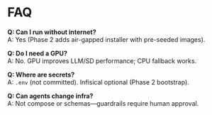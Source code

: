 # FAQ

**Q: Can I run without internet?**  
A: Yes (Phase 2 adds air-gapped installer with pre-seeded images).

**Q: Do I need a GPU?**  
A: No. GPU improves LLM/SD performance; CPU fallback works.

**Q: Where are secrets?**  
A: `.env` (not committed). Infisical optional (Phase 2 bootstrap).

**Q: Can agents change infra?**  
A: Not compose or schemas—guardrails require human approval.
